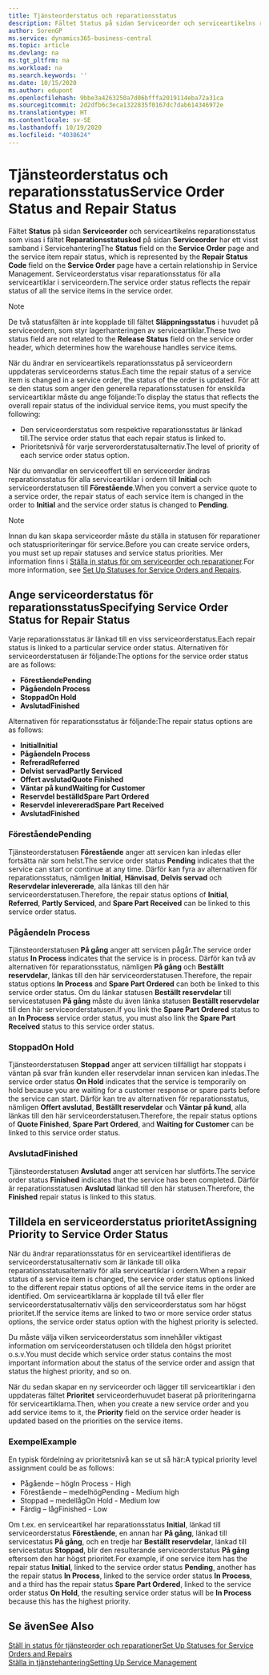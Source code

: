 ```yaml
---
title: Tjänsteorderstatus och reparationsstatus
description: Fältet Status på sidan Serviceorder och serviceartikelns reparationsstatus som visas i fältet Reparationsstatuskod på sidan Serviceorder har ett visst samband i modulen Servicehantering Serviceorderstatus visar reparationsstatus för alla serviceartiklar i serviceordern.
author: SorenGP
ms.service: dynamics365-business-central
ms.topic: article
ms.devlang: na
ms.tgt_pltfrm: na
ms.workload: na
ms.search.keywords: ''
ms.date: 10/15/2020
ms.author: edupont
ms.openlocfilehash: 9bbe3a4263250a7d06bfffa2019114eba72a31ca
ms.sourcegitcommit: 2d2dfb6c3eca1322835f0167dc7dab614346972e
ms.translationtype: HT
ms.contentlocale: sv-SE
ms.lasthandoff: 10/19/2020
ms.locfileid: "4038624"
---
```

# <a name="service-order-status-and-repair-status"></a><span data-ttu-id="a109c-104">Tjänsteorderstatus och reparationsstatus</span><span class="sxs-lookup"><span data-stu-id="a109c-104">Service Order Status and Repair Status</span></span>

<span data-ttu-id="a109c-105">Fältet **Status** på sidan **Serviceorder** och serviceartikelns reparationsstatus som visas i fältet **Reparationsstatuskod** på sidan **Serviceorder** har ett visst samband i Servicehantering</span><span class="sxs-lookup"><span data-stu-id="a109c-105">The **Status** field on the **Service Order** page and the service item repair status, which is represented by the **Repair Status Code** field on the **Service Order** page have a certain relationship in Service Management.</span></span> <span data-ttu-id="a109c-106">Serviceorderstatus visar reparationsstatus för alla serviceartiklar i serviceordern.</span><span class="sxs-lookup"><span data-stu-id="a109c-106">The service order status reflects the repair status of all the service items in the service order.</span></span>  

> [!NOTE]  
> <span data-ttu-id="a109c-107">De två statusfälten är inte kopplade till fältet **Släppningsstatus** i huvudet på serviceordern, som styr lagerhanteringen av serviceartiklar.</span><span class="sxs-lookup"><span data-stu-id="a109c-107">These two status field are not related to the **Release Status** field on the service order header, which determines how the warehouse handles service items.</span></span>  

<span data-ttu-id="a109c-108">När du ändrar en serviceartikels reparationsstatus på serviceordern uppdateras serviceorderns status.</span><span class="sxs-lookup"><span data-stu-id="a109c-108">Each time the repair status of a service item is changed in a service order, the status of the order is updated.</span></span> <span data-ttu-id="a109c-109">För att se den status som anger den generella reparationsstatusen för enskilda serviceartiklar måste du ange följande:</span><span class="sxs-lookup"><span data-stu-id="a109c-109">To display the status that reflects the overall repair status of the individual service items, you must specify the following:</span></span>  

* <span data-ttu-id="a109c-110">Den serviceorderstatus som respektive reparationsstatus är länkad till.</span><span class="sxs-lookup"><span data-stu-id="a109c-110">The service order status that each repair status is linked to.</span></span>  
* <span data-ttu-id="a109c-111">Prioritetsnivå för varje serverorderstatusalternativ.</span><span class="sxs-lookup"><span data-stu-id="a109c-111">The level of priority of each service order status option.</span></span>  

<span data-ttu-id="a109c-112">När du omvandlar en serviceoffert till en serviceorder ändras reparationsstatus för alla serviceartiklar i ordern till **Initial** och serviceorderstatusen till **Förestående**.</span><span class="sxs-lookup"><span data-stu-id="a109c-112">When you convert a service quote to a service order, the repair status of each service item is changed in the order to **Initial** and the service order status is changed to **Pending**.</span></span>  

> [!NOTE]
> <span data-ttu-id="a109c-113">Innan du kan skapa serviceorder måste du ställa in statusen för reparationer och statusprioriteringar för service.</span><span class="sxs-lookup"><span data-stu-id="a109c-113">Before you can create service orders, you must set up repair statuses and service status priorities.</span></span> <span data-ttu-id="a109c-114">Mer information finns i [Ställa in status för om serviceorder och reparationer](service-order-repair-status.md).</span><span class="sxs-lookup"><span data-stu-id="a109c-114">For more information, see [Set Up Statuses for Service Orders and Repairs](service-order-repair-status.md).</span></span>

## <a name="specifying-service-order-status-for-repair-status"></a><span data-ttu-id="a109c-115">Ange serviceorderstatus för reparationsstatus</span><span class="sxs-lookup"><span data-stu-id="a109c-115">Specifying Service Order Status for Repair Status</span></span>

<span data-ttu-id="a109c-116">Varje reparationsstatus är länkad till en viss serviceorderstatus.</span><span class="sxs-lookup"><span data-stu-id="a109c-116">Each repair status is linked to a particular service order status.</span></span> <span data-ttu-id="a109c-117">Alternativen för serviceorderstatusen är följande:</span><span class="sxs-lookup"><span data-stu-id="a109c-117">The options for the service order status are as follows:</span></span>

* <span data-ttu-id="a109c-118">**Förestående**</span><span class="sxs-lookup"><span data-stu-id="a109c-118">**Pending**</span></span>
* <span data-ttu-id="a109c-119">**Pågående**</span><span class="sxs-lookup"><span data-stu-id="a109c-119">**In Process**</span></span>
* <span data-ttu-id="a109c-120">**Stoppad**</span><span class="sxs-lookup"><span data-stu-id="a109c-120">**On Hold**</span></span>
* <span data-ttu-id="a109c-121">**Avslutad**</span><span class="sxs-lookup"><span data-stu-id="a109c-121">**Finished**</span></span>

<span data-ttu-id="a109c-122">Alternativen för reparationsstatus är följande:</span><span class="sxs-lookup"><span data-stu-id="a109c-122">The repair status options are as follows:</span></span>

* <span data-ttu-id="a109c-123">**Initial**</span><span class="sxs-lookup"><span data-stu-id="a109c-123">**Initial**</span></span>
* <span data-ttu-id="a109c-124">**Pågående**</span><span class="sxs-lookup"><span data-stu-id="a109c-124">**In Process**</span></span>
* <span data-ttu-id="a109c-125">**Refrerad**</span><span class="sxs-lookup"><span data-stu-id="a109c-125">**Referred**</span></span>
* <span data-ttu-id="a109c-126">**Delvist servad**</span><span class="sxs-lookup"><span data-stu-id="a109c-126">**Partly Serviced**</span></span>
* <span data-ttu-id="a109c-127">**Offert avslutad**</span><span class="sxs-lookup"><span data-stu-id="a109c-127">**Quote Finished**</span></span>
* <span data-ttu-id="a109c-128">**Väntar på kund**</span><span class="sxs-lookup"><span data-stu-id="a109c-128">**Waiting for Customer**</span></span>
* <span data-ttu-id="a109c-129">**Reservdel beställd**</span><span class="sxs-lookup"><span data-stu-id="a109c-129">**Spare Part Ordered**</span></span>
* <span data-ttu-id="a109c-130">**Reservdel inlevererad**</span><span class="sxs-lookup"><span data-stu-id="a109c-130">**Spare Part Received**</span></span>
* <span data-ttu-id="a109c-131">**Avslutad**</span><span class="sxs-lookup"><span data-stu-id="a109c-131">**Finished**</span></span>  

### <a name="pending"></a><span data-ttu-id="a109c-132">Förestående</span><span class="sxs-lookup"><span data-stu-id="a109c-132">Pending</span></span>

<span data-ttu-id="a109c-133">Tjänsteorderstatusen **Förestående** anger att servicen kan inledas eller fortsätta när som helst.</span><span class="sxs-lookup"><span data-stu-id="a109c-133">The service order status **Pending** indicates that the service can start or continue at any time.</span></span> <span data-ttu-id="a109c-134">Därför kan fyra av alternativen för reparationsstatus, nämligen **Initial**, **Hänvisad**, **Delvis servad** och **Reservdelar inlevererade**, alla länkas till den här serviceorderstatusen.</span><span class="sxs-lookup"><span data-stu-id="a109c-134">Therefore, the repair status options of **Initial**, **Referred**, **Partly Serviced**, and **Spare Part Received** can be linked to this service order status.</span></span>  

### <a name="in-process"></a><span data-ttu-id="a109c-135">Pågående</span><span class="sxs-lookup"><span data-stu-id="a109c-135">In Process</span></span>

<span data-ttu-id="a109c-136">Tjänsteorderstatusen **På gång** anger att servicen pågår.</span><span class="sxs-lookup"><span data-stu-id="a109c-136">The service order status **In Process** indicates that the service is in process.</span></span> <span data-ttu-id="a109c-137">Därför kan två av alternativen för reparationsstatus, nämligen **På gång** och **Beställt reservdelar**, länkas till den här serviceorderstatusen.</span><span class="sxs-lookup"><span data-stu-id="a109c-137">Therefore, the repair status options **In Process** and **Spare Part Ordered** can both be linked to this service order status.</span></span> <span data-ttu-id="a109c-138">Om du länkar statusen **Beställt reservdelar** till servicestatusen **På gång** måste du även länka statusen **Beställt reservdelar** till den här serviceorderstatusen.</span><span class="sxs-lookup"><span data-stu-id="a109c-138">If you link the **Spare Part Ordered** status to an **In Process** service order status, you must also link the **Spare Part Received** status to this service order status.</span></span>  

### <a name="on-hold"></a><span data-ttu-id="a109c-139">Stoppad</span><span class="sxs-lookup"><span data-stu-id="a109c-139">On Hold</span></span>

<span data-ttu-id="a109c-140">Tjänsteorderstatusen **Stoppad** anger att servicen tillfälligt har stoppats i väntan på svar från kunden eller reservdelar innan servicen kan inledas.</span><span class="sxs-lookup"><span data-stu-id="a109c-140">The service order status **On Hold** indicates that the service is temporarily on hold because you are waiting for a customer response or spare parts before the service can start.</span></span> <span data-ttu-id="a109c-141">Därför kan tre av alternativen för reparationsstatus, nämligen **Offert avslutad**, **Beställt reservdelar** och **Väntar på kund**, alla länkas till den här serviceorderstatusen.</span><span class="sxs-lookup"><span data-stu-id="a109c-141">Therefore, the repair status options of **Quote Finished**, **Spare Part Ordered**, and **Waiting for Customer** can be linked to this service order status.</span></span>  

### <a name="finished"></a><span data-ttu-id="a109c-142">Avslutad</span><span class="sxs-lookup"><span data-stu-id="a109c-142">Finished</span></span>

<span data-ttu-id="a109c-143">Tjänsteorderstatusen **Avslutad** anger att servicen har slutförts.</span><span class="sxs-lookup"><span data-stu-id="a109c-143">The service order status **Finished** indicates that the service has been completed.</span></span> <span data-ttu-id="a109c-144">Därför är reparationsstatusen **Avslutad** länkad till den här statusen.</span><span class="sxs-lookup"><span data-stu-id="a109c-144">Therefore, the **Finished** repair status is linked to this status.</span></span>  

## <a name="assigning-priority-to-service-order-status"></a><span data-ttu-id="a109c-145">Tilldela en serviceorderstatus prioritet</span><span class="sxs-lookup"><span data-stu-id="a109c-145">Assigning Priority to Service Order Status</span></span>

<span data-ttu-id="a109c-146">När du ändrar reparationsstatus för en serviceartikel identifieras de serviceorderstatusalternativ som är länkade till olika reparationsstatusalternativ för alla serviceartiklar i ordern.</span><span class="sxs-lookup"><span data-stu-id="a109c-146">When a repair status of a service item is changed, the service order status options linked to the different repair status options of all the service items in the order are identified.</span></span> <span data-ttu-id="a109c-147">Om serviceartiklarna är kopplade till två eller fler serviceorderstatusalternativ väljs den serviceorderstatus som har högst prioritet.</span><span class="sxs-lookup"><span data-stu-id="a109c-147">If the service items are linked to two or more service order status options, the service order status option with the highest priority is selected.</span></span>  

<span data-ttu-id="a109c-148">Du måste välja vilken serviceorderstatus som innehåller viktigast information om serviceorderstatusen och tilldela den högst prioritet o.s.v.</span><span class="sxs-lookup"><span data-stu-id="a109c-148">You must decide which service order status contains the most important information about the status of the service order and assign that status the highest priority, and so on.</span></span>  

<span data-ttu-id="a109c-149">När du sedan skapar en ny serviceorder och lägger till serviceartiklar i den uppdateras fältet **Prioritet** serviceorderhuvudet baserat på prioriteringarna för serviceartiklarna.</span><span class="sxs-lookup"><span data-stu-id="a109c-149">Then, when you create a new service order and you add service items to it, the **Priority** field on the service order header is updated based on the priorities on the service items.</span></span>  

### <a name="example"></a><span data-ttu-id="a109c-150">Exempel</span><span class="sxs-lookup"><span data-stu-id="a109c-150">Example</span></span>

<span data-ttu-id="a109c-151">En typisk fördelning av prioritetsnivå kan se ut så här:</span><span class="sxs-lookup"><span data-stu-id="a109c-151">A typical priority level assignment could be as follows:</span></span>  

* <span data-ttu-id="a109c-152">Pågående – hög</span><span class="sxs-lookup"><span data-stu-id="a109c-152">In Process - High</span></span>  
* <span data-ttu-id="a109c-153">Förestående – medelhög</span><span class="sxs-lookup"><span data-stu-id="a109c-153">Pending - Medium high</span></span>  
* <span data-ttu-id="a109c-154">Stoppad – medellåg</span><span class="sxs-lookup"><span data-stu-id="a109c-154">On Hold - Medium low</span></span>  
* <span data-ttu-id="a109c-155">Färdig – låg</span><span class="sxs-lookup"><span data-stu-id="a109c-155">Finished - Low</span></span>  

<span data-ttu-id="a109c-156">Om t.ex. en serviceartikel har reparationsstatus **Initial**, länkad till serviceorderstatus **Förestående**, en annan har **På gång**, länkad till servicestatus **På gång**, och en tredje har **Beställt reservdelar**, länkad till servicestatus **Stoppad**, blir den resulterande serviceorderstatus **På gång** eftersom den har högst prioritet.</span><span class="sxs-lookup"><span data-stu-id="a109c-156">For example, if one service item has the repair status **Initial**, linked to the service order status **Pending**, another has the repair status **In Process**, linked to the service order status **In Process**, and a third has the repair status **Spare Part Ordered**, linked to the service order status **On Hold**, the resulting service order status will be **In Process** because this has the highest priority.</span></span>  

## <a name="see-also"></a><span data-ttu-id="a109c-157">Se även</span><span class="sxs-lookup"><span data-stu-id="a109c-157">See Also</span></span>

[<span data-ttu-id="a109c-158">Ställ in status för tjänsteorder och reparationer</span><span class="sxs-lookup"><span data-stu-id="a109c-158">Set Up Statuses for Service Orders and Repairs</span></span>](service-order-repair-status.md)  
[<span data-ttu-id="a109c-159">Ställa in tjänstehantering</span><span class="sxs-lookup"><span data-stu-id="a109c-159">Setting Up Service Management</span></span>](service-setup-service.md)  

